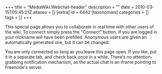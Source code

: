 +++
title = "MediaWiki:Webchat-header"
description = ""
date = 2010-03-15T05:45:21Z
aliases = []
[extra]
id = 6442
[taxonomies]
categories = []
tags = []
+++

This special page allows you to collaborate in real time with other users of the wiki.
To connect simply press the "Connect" button.
If you are logged in your nickname will have been prefilled.
Anonymous users are given an automatically generated one, but it can be changed.

You are only connected so long as you leave this page open. If you like, put it in a separate tab, and check back once in a while. There's no attention-grabbing notification mechanism, as the actual chat is an iframe pointing to Freenode's server.
